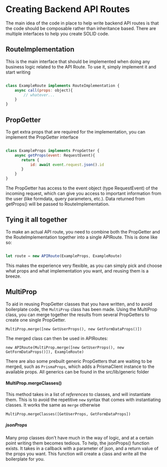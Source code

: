 # Creating Backend API Routes

The main idea of the code in place to help write backend API routes is that the code should be composable rather than inheritance based. There are multiple interfaces to help you create SOLID code.

## RouteImplementation 

This is the main interface that should be implemented when doing any business logic related to the API Route. To use it, simply implement it and start writing

```javascript

class ExampleRoute implements RouteImplementation {
    async call(props: object){
        // whatever...
    }
}
```

## PropGetter 


To get extra props that are required for the implementation, you can implement the PropGetter interface

```javascript

class ExampleProps implements PropGetter {
    async getProps(event: RequestEvent){
       return {
           id: await event.request.json().id
       }
    }
}

```

The PropGetter has access to the event object (type RequestEvent) of the incoming request, which can give you access to important information from the user (like formdata, query parameters, etc.).
Data returned from getProps() will be passed to RouteImplementation.

## Tying it all together

To make an actual API route, you need to combine both the PropGetter and the RouteImplementation together into a single APIRoute. This is done like so:

```javascript

let route = new APIRoute(ExampleProps, ExampleRoute)

```
This makes the experience very flexible, as you can simply pick and choose what props and what implementation you want, and reusing them is a breeze. 

## MultiProp

To aid in reusing PropGetter classes that you have written, and to avoid boilerplate code, the `MultiProp` class has been made. Using the MultiProp class, you can merge together the results from several PropGetters to create one single PropGetter.

```
MultiProp.merge([new GetUserProps(), new GetFormDataProps()])
```

The merged class can then be used in APIRoutes: 

```
new APIRoute(MultiProp.merge([new GetUserProps(), new GetFormDataProps()]), ExampleRoute)
```

There are also some prebuilt generic PropGetters that are waiting to be merged, such as `PrismaProps`, which adds a PrismaClient instance to the available props. All generics can be found in the src/lib/generic folder

#### MultiProp.mergeClasses()

This method takes in a list of _references_ to classes, and will instantiate them. This is to avoid the repetitive `new` syntax that comes with instantiating classes. It works the same as `merge` otherwise

```
MultiProp.mergeClasses([GetUserProps, GetFormDataProps])
```

##### jsonProps

Many prop classes don't have much in the way of logic, and at a certain point writing them becomes tedious. To help, the jsonProps() function exists. It takes in a callback with a parameter of json, and a return value of the props you want. This function will create a class and write all the boilerplate for you.
